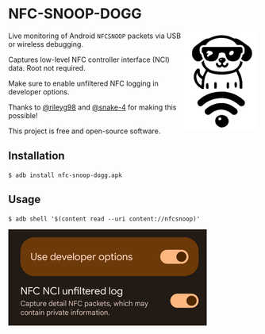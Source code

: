 NFC-SNOOP-DOGG
==============

<img src="doggy.png" width="151" height="199" align="right" />

Live monitoring of Android `NFCSNOOP` packets via USB or wireless debugging.

Captures low-level NFC controller interface (NCI) data. Root not required.

Make sure to enable unfiltered NFC logging in developer options.

Thanks to [@rileyg98](https://github.com/VivoKey/NFCSnoopDecoder) and [@snake-4](https://github.com/snake-4/NFC-NCI-Decoder) for making this possible!

This project is free and open-source software.

Installation
------------

```
$ adb install nfc-snoop-dogg.apk
```

Usage
-----

```
$ adb shell '$(content read --uri content://nfcsnoop)'
```

![](settings.png)

